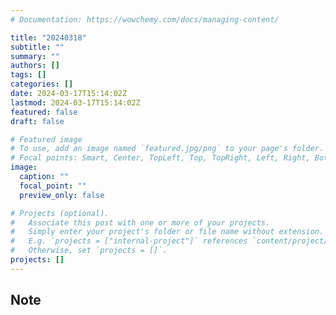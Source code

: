 ```yaml
---
# Documentation: https://wowchemy.com/docs/managing-content/

title: "20240318"
subtitle: ""
summary: ""
authors: []
tags: []
categories: []
date: 2024-03-17T15:14:02Z
lastmod: 2024-03-17T15:14:02Z
featured: false
draft: false

# Featured image
# To use, add an image named `featured.jpg/png` to your page's folder.
# Focal points: Smart, Center, TopLeft, Top, TopRight, Left, Right, BottomLeft, Bottom, BottomRight.
image:
  caption: ""
  focal_point: ""
  preview_only: false

# Projects (optional).
#   Associate this post with one or more of your projects.
#   Simply enter your project's folder or file name without extension.
#   E.g. `projects = ["internal-project"]` references `content/project/deep-learning/index.md`.
#   Otherwise, set `projects = []`.
projects: []
---
```


## Note

